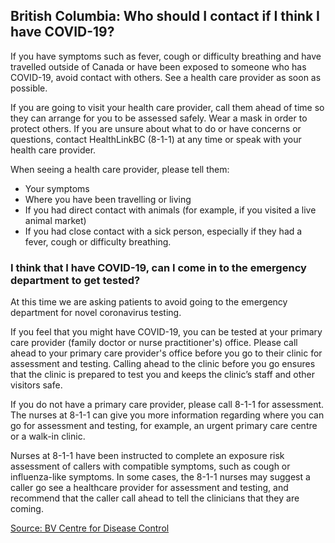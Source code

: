 ## British Columbia: Who should I contact if I think I have COVID-19?

If you have symptoms such as fever, cough or difficulty breathing and have travelled outside of Canada or have been exposed to someone who has COVID-19, avoid contact with others. See a health care provider as soon as possible.

If you are going to visit your health care provider, call them ahead of time so they can arrange for you to be assessed safely. Wear a mask in order to protect others. If you are unsure about what to do or have concerns or questions, contact HealthLinkBC (8-1-1) at any time or speak with your health care provider.

When seeing a health care provider, please tell them:

- Your symptoms
- Where you have been travelling or living
- If you had direct contact with animals (for example, if you visited a live animal market)
- If you had close contact with a sick person, especially if they had a fever, cough or difficulty breathing.

### I think that I have COVID-19, can I come in to the emergency department to get tested?

At this time we are asking patients to avoid going to the emergency department for novel coronavirus testing.

If you feel that you might have COVID-19, you can be tested at your primary care provider (family doctor or nurse practitioner's) office. Please call ahead to your primary care provider's office before you go to their clinic for assessment and testing. Calling ahead to the clinic before you go ensures that the clinic is prepared to test you and keeps the clinic’s staff and other visitors safe.

If you do not have a primary care provider, please call 8-1-1 for assessment. The nurses at 8-1-1 can give you more information regarding where you can go for assessment and testing, for example, an urgent primary care centre or a walk-in clinic.

Nurses at 8-1-1 have been instructed to complete an exposure risk assessment of callers with compatible symptoms, such as cough or influenza-like symptoms. In some cases, the 8-1-1 nurses may suggest a caller go see a healthcare provider for assessment and testing, and recommend that the caller call ahead to tell the clinicians that they are coming.

[Source: BV Centre for Disease Control](http://www.bccdc.ca/health-info/diseases-conditions/covid-19/common-questions)
